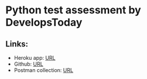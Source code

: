 # Python test assessment by DevelopsToday

## Links:
* Heroku app: [URL](https://sleepy-brook-01727.herokuapp.com/api/v1/posts[/url)
* Github: [URL](https://github.com/muladzevitali/notion.git)
* Postman collection: [URL](https://documenter.getpostman.com/view/4089546/UVBzoVpU)